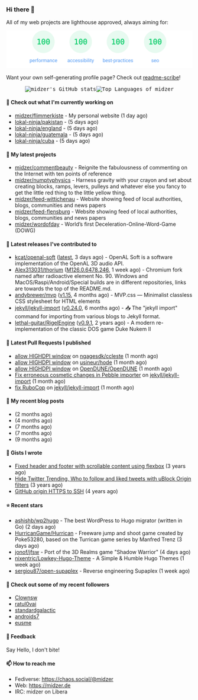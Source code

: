 ### Hi there 👋

All of my web projects are lighthouse approved, always aiming for:

<p align="center">
  <kbd><img src="https://github.com/midzer/midzer/blob/master/lighthouse.svg" alt="Lighthouse score 100s"></kbd>
</p>

Want your own self-generating profile page? Check out [readme-scribe](https://github.com/muesli/readme-scribe)!

<p align="center">
  <kbd><img src="https://github-readme-stats.vercel.app/api?username=midzer&show_icons=true&hide_title=true&hide_border=true&theme=tokyonight" alt="midzer's GitHub stats"><img height="165" src="https://github-readme-stats.vercel.app/api/top-langs/?username=midzer&layout=compact&langs_count=8&hide_border=true&theme=tokyonight" alt="Top Languages of midzer"></kbd>
</p>

#### 👷 Check out what I'm currently working on

- [midzer/flimmerkiste](https://github.com/midzer/flimmerkiste) - My personal website (1 day ago)
- [lokal-ninja/pakistan](https://github.com/lokal-ninja/pakistan) -  (5 days ago)
- [lokal-ninja/england](https://github.com/lokal-ninja/england) -  (5 days ago)
- [lokal-ninja/guatemala](https://github.com/lokal-ninja/guatemala) -  (5 days ago)
- [lokal-ninja/cuba](https://github.com/lokal-ninja/cuba) -  (5 days ago)

#### 🌱 My latest projects

- [midzer/commentbeauty](https://github.com/midzer/commentbeauty) - Reignite the fabulousness of commenting on the Internet with ten points of reference
- [midzer/numptyphysics](https://github.com/midzer/numptyphysics) - Harness gravity with your crayon and set about creating blocks, ramps, levers, pulleys and whatever else you fancy to get the little red thing to the little yellow thing.
- [midzer/feed-wittichenau](https://github.com/midzer/feed-wittichenau) - Website showing feed of local authorities, blogs, communities and news papers
- [midzer/feed-flensburg](https://github.com/midzer/feed-flensburg) - Website showing feed of local authorities, blogs, communities and news papers
- [midzer/wordofday](https://github.com/midzer/wordofday) - World’s first Deceleration-Online-Word-Game (DOWG)

#### 🔭 Latest releases I've contributed to

- [kcat/openal-soft](https://github.com/kcat/openal-soft) ([latest](https://github.com/kcat/openal-soft/releases/tag/latest), 3 days ago) - OpenAL Soft is a software implementation of the OpenAL 3D audio API.
- [Alex313031/thorium](https://github.com/Alex313031/thorium) ([M126.0.6478.246](https://github.com/Alex313031/thorium/releases/tag/M126.0.6478.246), 1 week ago) - Chromium fork named after radioactive element No. 90. Windows and MacOS/Raspi/Android/Special builds are in different repositories, links are towards the top of the README.md.
- [andybrewer/mvp](https://github.com/andybrewer/mvp) ([v1.15](https://github.com/andybrewer/mvp/releases/tag/v1.15), 4 months ago) - MVP.css — Minimalist classless CSS stylesheet for HTML elements
- [jekyll/jekyll-import](https://github.com/jekyll/jekyll-import) ([v0.24.0](https://github.com/jekyll/jekyll-import/releases/tag/v0.24.0), 6 months ago) - :inbox_tray: The &#34;jekyll import&#34; command for importing from various blogs to Jekyll format.
- [lethal-guitar/RigelEngine](https://github.com/lethal-guitar/RigelEngine) ([v0.9.1](https://github.com/lethal-guitar/RigelEngine/releases/tag/v0.9.1), 2 years ago) - A modern re-implementation of the classic DOS game Duke Nukem II

#### 🔨 Latest Pull Requests I published

- [allow HIGHDPI window](https://github.com/ngagesdk/ccleste/pull/19) on [ngagesdk/ccleste](https://github.com/ngagesdk/ccleste) (1 month ago)
- [allow HIGHDPI window](https://github.com/usineur/hode/pull/23) on [usineur/hode](https://github.com/usineur/hode) (1 month ago)
- [allow HIGHDPI window](https://github.com/OpenDUNE/OpenDUNE/pull/402) on [OpenDUNE/OpenDUNE](https://github.com/OpenDUNE/OpenDUNE) (1 month ago)
- [Fix erroneous cosmetic changes in Pebble importer](https://github.com/jekyll/jekyll-import/pull/546) on [jekyll/jekyll-import](https://github.com/jekyll/jekyll-import) (1 month ago)
- [fix RuboCop](https://github.com/jekyll/jekyll-import/pull/545) on [jekyll/jekyll-import](https://github.com/jekyll/jekyll-import) (1 month ago)

#### 📜 My recent blog posts

- [](https://midzer.de/als-ich-mich-selbst-zu-lieben-begann) (2 months ago)
- [](https://midzer.de/porting-games-for-the-web-with-emscripten) (4 months ago)
- [](https://midzer.de/kaiserschmarrn) (7 months ago)
- [](https://midzer.de/the-future-is-remix) (7 months ago)
- [](https://midzer.de/obatzda) (9 months ago)

#### 📓 Gists I wrote

- [Fixed header and footer with scrollable content using flexbox](https://gist.github.com/3893ce8c0bec6f805ec1a7bb3269775d) (3 years ago)
- [Hide Twitter Trending, Who to follow and liked tweets with uBlock Origin filters](https://gist.github.com/1afc39bdf5adbfe0020d1c2212b76b87) (3 years ago)
- [GitHub origin HTTPS to SSH](https://gist.github.com/3ceba8ad7d956e02d9e920b121d8d059) (4 years ago)

#### ⭐ Recent stars

- [ashishb/wp2hugo](https://github.com/ashishb/wp2hugo) - The best WordPress to Hugo migrator (written in Go) (2 days ago)
- [HurricanGame/Hurrican](https://github.com/HurricanGame/Hurrican) - Freeware jump and shoot game created by Poke53280, based on the Turrican game series by Manfred Trenz (3 days ago)
- [jonof/jfsw](https://github.com/jonof/jfsw) - Port of the 3D Realms game &#34;Shadow Warrior&#34; (4 days ago)
- [nixentric/Lowkey-Hugo-Theme](https://github.com/nixentric/Lowkey-Hugo-Theme) - A Simple &amp; Humble Hugo Themes (1 week ago)
- [sergiou87/open-supaplex](https://github.com/sergiou87/open-supaplex) - Reverse engineering Supaplex (1 week ago)

#### 👯 Check out some of my recent followers

- [Clownsw](https://github.com/Clownsw)
- [ratul0vai](https://github.com/ratul0vai)
- [standardgalactic](https://github.com/standardgalactic)
- [androids7](https://github.com/androids7)
- [eusme](https://github.com/eusme)

#### 💬 Feedback

Say Hello, I don't bite!

#### 📫 How to reach me

- Fediverse: https://chaos.social/@midzer
- Web: https://midzer.de
- IRC: midzer on Libera
